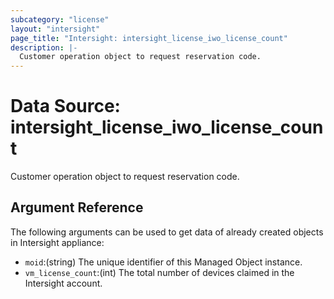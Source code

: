 ```yaml
---
subcategory: "license"
layout: "intersight"
page_title: "Intersight: intersight_license_iwo_license_count"
description: |-
  Customer operation object to request reservation code.
---
```


# Data Source: intersight_license_iwo_license_count
Customer operation object to request reservation code.
## Argument Reference
The following arguments can be used to get data of already created objects in Intersight appliance:
* `moid`:(string) The unique identifier of this Managed Object instance. 
* `vm_license_count`:(int) The total number of devices claimed in the Intersight account. 
